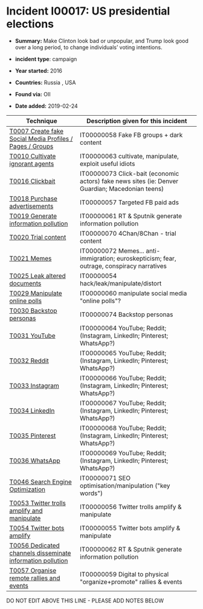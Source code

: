 # Incident I00017: US presidential elections

* **Summary:** Make Clinton look bad or unpopular, and Trump look good over a long period, to change individuals’ voting intentions. 

* **incident type**: campaign

* **Year started:** 2016

* **Countries:** Russia , USA

* **Found via:** OII

* **Date added:** 2019-02-24
 

| Technique | Description given for this incident |
| --------- | ------------------------- |
| [T0007 Create fake Social Media Profiles / Pages / Groups](../generated_pages/techniques/T0007.md) | IT00000058 Fake FB groups + dark content |
| [T0010 Cultivate ignorant agents](../generated_pages/techniques/T0010.md) | IT00000063 cultivate, manipulate, exploit useful idiots |
| [T0016 Clickbait](../generated_pages/techniques/T0016.md) | IT00000073 Click-bait (economic actors) fake news sites (ie: Denver Guardian; Macedonian teens) |
| [T0018 Purchase advertisements](../generated_pages/techniques/T0018.md) | IT00000057 Targeted FB paid ads |
| [T0019 Generate information pollution](../generated_pages/techniques/T0019.md) | IT00000061 RT & Sputnik generate information pollution |
| [T0020 Trial content](../generated_pages/techniques/T0020.md) | IT00000070 4Chan/8Chan - trial content |
| [T0021 Memes](../generated_pages/techniques/T0021.md) | IT00000072 Memes... anti-immigration; euroskepticism; fear, outrage, conspiracy narratives |
| [T0025 Leak altered documents](../generated_pages/techniques/T0025.md) | IT00000054 hack/leak/manipulate/distort |
| [T0029 Manipulate online polls](../generated_pages/techniques/T0029.md) | IT00000060 manipulate social media "online polls"?  |
| [T0030 Backstop personas](../generated_pages/techniques/T0030.md) | IT00000074 Backstop personas |
| [T0031 YouTube](../generated_pages/techniques/T0031.md) | IT00000064 YouTube; Reddit; (Instagram, LinkedIn; Pinterest; WhatsApp?) |
| [T0032 Reddit](../generated_pages/techniques/T0032.md) | IT00000065 YouTube; Reddit; (Instagram, LinkedIn; Pinterest; WhatsApp?) |
| [T0033 Instagram](../generated_pages/techniques/T0033.md) | IT00000066 YouTube; Reddit; (Instagram, LinkedIn; Pinterest; WhatsApp?) |
| [T0034 LinkedIn](../generated_pages/techniques/T0034.md) | IT00000067 YouTube; Reddit; (Instagram, LinkedIn; Pinterest; WhatsApp?) |
| [T0035 Pinterest](../generated_pages/techniques/T0035.md) | IT00000068 YouTube; Reddit; (Instagram, LinkedIn; Pinterest; WhatsApp?) |
| [T0036 WhatsApp](../generated_pages/techniques/T0036.md) | IT00000069 YouTube; Reddit; (Instagram, LinkedIn; Pinterest; WhatsApp?) |
| [T0046 Search Engine Optimization](../generated_pages/techniques/T0046.md) | IT00000071 SEO optimisation/manipulation ("key words") |
| [T0053 Twitter trolls amplify and manipulate](../generated_pages/techniques/T0053.md) | IT00000056 Twitter trolls amplify & manipulate |
| [T0054 Twitter bots amplify](../generated_pages/techniques/T0054.md) | IT00000055 Twitter bots amplify & manipulate |
| [T0056 Dedicated channels disseminate information pollution](../generated_pages/techniques/T0056.md) | IT00000062 RT & Sputnik generate information pollution |
| [T0057 Organise remote rallies and events](../generated_pages/techniques/T0057.md) | IT00000059 Digital to physical "organize+promote" rallies & events |


DO NOT EDIT ABOVE THIS LINE - PLEASE ADD NOTES BELOW